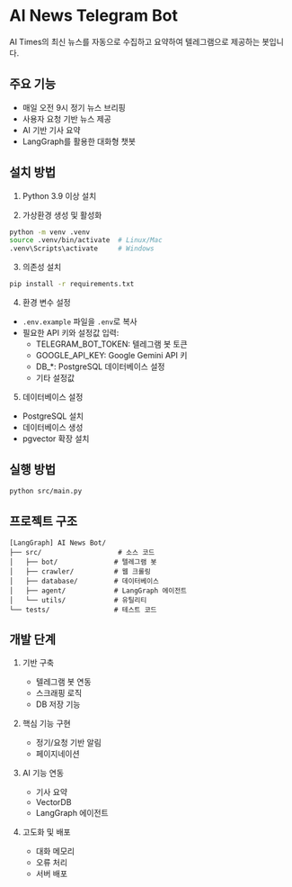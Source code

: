# AI News Telegram Bot

AI Times의 최신 뉴스를 자동으로 수집하고 요약하여 텔레그램으로 제공하는 봇입니다.

## 주요 기능

- 매일 오전 9시 정기 뉴스 브리핑
- 사용자 요청 기반 뉴스 제공
- AI 기반 기사 요약
- LangGraph를 활용한 대화형 챗봇

## 설치 방법

1. Python 3.9 이상 설치

2. 가상환경 생성 및 활성화
```bash
python -m venv .venv
source .venv/bin/activate  # Linux/Mac
.venv\Scripts\activate     # Windows
```

3. 의존성 설치
```bash
pip install -r requirements.txt
```

4. 환경 변수 설정
- `.env.example` 파일을 `.env`로 복사
- 필요한 API 키와 설정값 입력:
  - TELEGRAM_BOT_TOKEN: 텔레그램 봇 토큰
  - GOOGLE_API_KEY: Google Gemini API 키
  - DB_*: PostgreSQL 데이터베이스 설정
  - 기타 설정값

5. 데이터베이스 설정
- PostgreSQL 설치
- 데이터베이스 생성
- pgvector 확장 설치

## 실행 방법

```bash
python src/main.py
```

## 프로젝트 구조

```
[LangGraph] AI News Bot/
├── src/                   # 소스 코드
│   ├── bot/              # 텔레그램 봇
│   ├── crawler/          # 웹 크롤링
│   ├── database/         # 데이터베이스
│   ├── agent/            # LangGraph 에이전트
│   └── utils/            # 유틸리티
└── tests/                # 테스트 코드
```

## 개발 단계

1. 기반 구축
   - 텔레그램 봇 연동
   - 스크래핑 로직
   - DB 저장 기능

2. 핵심 기능 구현
   - 정기/요청 기반 알림
   - 페이지네이션

3. AI 기능 연동
   - 기사 요약
   - VectorDB
   - LangGraph 에이전트

4. 고도화 및 배포
   - 대화 메모리
   - 오류 처리
   - 서버 배포 